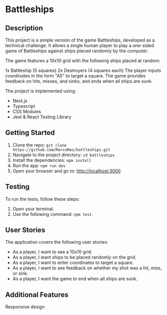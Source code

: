 # Battleships

## Description
This project is a simple version of the game Battleships, developed as a technical challenge. It allows a single human player to play a one-sided game of Battleships against ships placed randomly by the computer.

The game features a 10x10 grid with the following ships placed at random:

1x Battleship (5 squares)
2x Destroyers (4 squares each)
The player inputs coordinates in the form "A5" to target a square. The game provides feedback on hits, misses, and sinks, and ends when all ships are sunk.

The project is implemented using:
- Next.js
- Typescript
- CSS Modules
- Jest & React Testing Library

## Getting Started
1. Clone the repo: `git clone https://github.com/MarcoMaz/battleships.git`
2. Navigate to the project directory: `cd battleships`
3. Install the dependencies: `npm install`
4. Run the app: `npm run dev`
5. Open your browser and go to: [http://localhost:3000](http://localhost:3000)

## Testing
To run the tests, follow these steps:
1. Open your terminal.
2. Use the following command: `npm test`.

## User Stories
The application covers the following user stories:
- As a player, I want to see a 10x10 grid.
- As a player, I want ships to be placed randomly on the grid.
- As a player, I want to enter coordinates to target a square.
- As a player, I want to see feedback on whether my shot was a hit, miss, or sink.
- As a player, I want the game to end when all ships are sunk.

## Additional Features
Responsive design